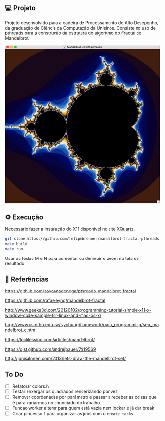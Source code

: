 ## 💻 Projeto

Projeto desenvolvido para a cadeira de Processamento de Alto Desepenho, da graduação de Ciência da Computação da Unisinos. Consiste no uso de pthreads para a construção da estrutura do algoritmo do Fractal de Mandelbrot.

<p align="center">
  <img alt="mandelbrot-fractal" title="mandelbrot-fractal" src="images/mandelbrot-fractal.png">
</p>

## ⚙ Execução

Necessário fazer a instalação do X11 disponível no site [XQuartz](https://www.xquartz.org/).

```bash
git clone https://github.com/felipebrenner/mandelbrot-fractal-pthreads.git
make build
make run
```

Usar as teclas M e N para aumentar ou diminuir o zoom na tela de resultado.

## 📖 Referências

https://github.com/savannadenega/pthreads-mandelbrot-fractal

https://github.com/rafaeleyng/mandelbrot-fractal

http://www.geeks3d.com/20120102/programming-tutorial-simple-x11-x-window-code-sample-for-linux-and-mac-os-x/

http://www.cs.nthu.edu.tw/~ychung/homework/para_programming/seq_mandelbrot_c.htm

https://locklessinc.com/articles/mandelbrot/

https://gist.github.com/andrejbauer/7919569

http://jonisalonen.com/2013/lets-draw-the-mandelbrot-set/

## To Do

- [ ] Refatorar colors.h
- [ ] Testar enxergar os quadrados renderizando por vez
- [ ] Remover coordenadas por parâmetro e passar a receber as coisas que é para variarmos no enunciado do trabalho
- [ ] Funcao worker alterar para quem está vazia nem lockar e já dar break
- [ ] Criar processo 1 para organizar as jobs com o `create_tasks`
